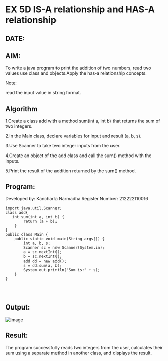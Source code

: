 
# EX 5D IS-A relationship and HAS-A relationship
## DATE:
## AIM:
To write a java program to print the addition of two numbers, read two values use class and objects.Apply the has-a relationship concepts.


Note:

read the input value in string format.














## Algorithm

1.Create a class add with a method sum(int a, int b) that returns the sum of two integers.

2.In the Main class, declare variables for input and result (a, b, s).

3.Use Scanner to take two integer inputs from the user.

4.Create an object of the add class and call the sum() method with the inputs.

5.Print the result of the addition returned by the sum() method.





## Program:

Developed by: Kancharla Narmadha
Register Number: 212222110016
```
import java.util.Scanner;
class add{
   int sum(int a, int b) {
        return (a + b);
    } 
}
public class Main {
    public static void main(String args[]) {
        int a, b, s;
        Scanner sc = new Scanner(System.in);
        a = sc.nextInt();
        b = sc.nextInt();
        add dd = new add();
        s = dd.sum(a, b);
        System.out.println("Sum is:" + s);
    }
}


    
```

## Output:
![image](https://github.com/user-attachments/assets/f0977395-0e95-47c1-81a9-f92558af1382)


## Result:
The program successfully reads two integers from the user, calculates their sum using a separate method in another class, and displays the result.


